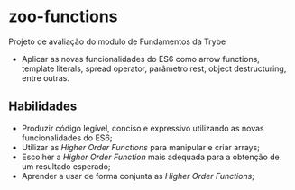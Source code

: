 # zoo-functions

Projeto de avaliação do modulo de Fundamentos da Trybe
- Aplicar as novas funcionalidades do ES6 como arrow functions, template literals, spread operator, parâmetro rest, object destructuring, entre outras. 

## Habilidades

- Produzir código legível, conciso e expressivo utilizando as novas funcionalidades do ES6;
- Utilizar as _Higher Order Functions_ para manipular e criar arrays;
- Escolher a _Higher Order Function_ mais adequada para a obtenção de um resultado esperado;
- Aprender a usar de forma conjunta as _Higher Order Functions_;
